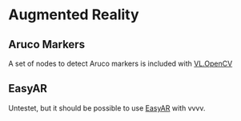 # Augmented Reality

## Aruco Markers

A set of nodes to detect Aruco markers is included with [VL.OpenCV](https://www.nuget.org/packages/VL.OpenCV)

## EasyAR

Untestet, but it should be possible to use [EasyAR](https://www.easyar.com/) with vvvv.
